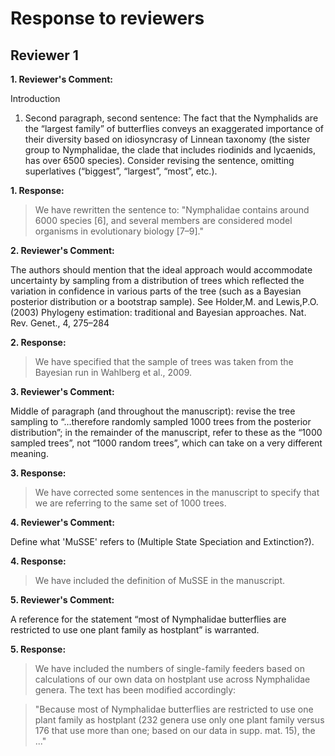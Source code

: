 # Response to reviewers

## Reviewer 1

**1. Reviewer's Comment:**

Introduction
1. Second paragraph, second sentence: The fact that the Nymphalids are the “largest family” of butterflies conveys an exaggerated importance of their diversity based on idiosyncrasy of Linnean taxonomy (the sister group to Nymphalidae, the clade that includes riodinids and lycaenids, has over 6500 species). Consider revising the sentence, omitting superlatives (“biggest”, “largest”, “most”, etc.).

**1. Response:**

> We have rewritten the sentence to:
> "Nymphalidae contains around 6000 species [6], and several members are
considered model organisms in evolutionary biology [7–9]."

**2. Reviewer's Comment:**

The authors should mention that the ideal approach would accommodate uncertainty by sampling from a distribution of trees which reflected the variation in confidence in various parts of the tree (such as a Bayesian posterior distribution or a bootstrap sample). See Holder,M. and Lewis,P.O. (2003) Phylogeny estimation: traditional and Bayesian approaches. Nat. Rev. Genet., 4, 275–284

**2. Response:**

> We have specified that the sample of trees was taken from the Bayesian run in
Wahlberg et al., 2009.

**3. Reviewer's Comment:**

Middle of paragraph (and throughout the manuscript): revise the tree sampling to “...therefore randomly sampled 1000 trees from the posterior distribution”; in the remainder of the manuscript, refer to these as the “1000 sampled trees”, not “1000 random trees”, which can take on a very different meaning.

**3. Response:**

> We have corrected some sentences in the manuscript to specify that we are
referring to the same set of 1000 trees.

**4. Reviewer's Comment:**

Define what 'MuSSE' refers to (Multiple State Speciation and Extinction?).

**4. Response:**

> We have included the definition of MuSSE in the manuscript.


**5. Reviewer's Comment:**

A reference for the statement “most of Nymphalidae butterflies are restricted to use one plant family as hostplant” is warranted.

**5. Response:**

> We have included the numbers of single-family feeders based on calculations
of our own data on hostplant use across Nymphalidae genera. The text has been
modified accordingly:

> "Because most of Nymphalidae butterflies are restricted to use one plant
family as hostplant (232 genera use only one plant family versus 176 that use
        more than one; based on our data in supp. mat. 15), the ..."

